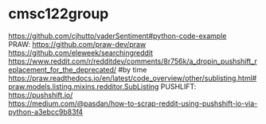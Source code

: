 # cmsc122group
https://github.com/cjhutto/vaderSentiment#python-code-example  
PRAW: https://github.com/praw-dev/praw  
      https://github.com/eleweek/searchingreddit  
      https://www.reddit.com/r/redditdev/comments/8r756k/a_dropin_pushshift_replacement_for_the_deprecated/ #by time   
      https://praw.readthedocs.io/en/latest/code_overview/other/sublisting.html#praw.models.listing.mixins.redditor.SubListing
PUSHLIFT: https://pushshift.io/   
      https://medium.com/@pasdan/how-to-scrap-reddit-using-pushshift-io-via-python-a3ebcc9b83f4   
